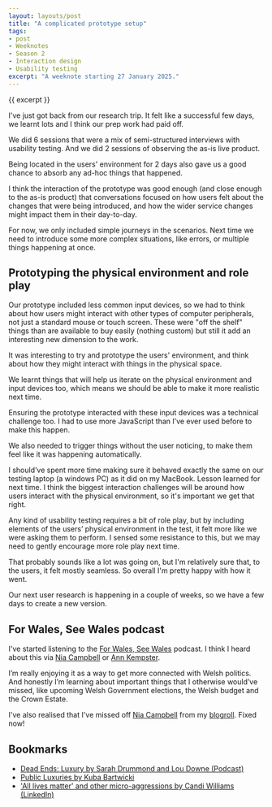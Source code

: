 ```yaml
---
layout: layouts/post
title: "A complicated prototype setup"
tags:
- post
- Weeknotes
- Season 2
- Interaction design
- Usability testing
excerpt: "A weeknote starting 27 January 2025."
--- 
```


{{ excerpt }}

I've just got back from our research trip. It felt like a successful few days, we learnt lots and I think our prep work had paid off.

We did 6 sessions that were a mix of semi-structured interviews with usability testing. And we did 2 sessions of observing the as-is live product.

Being located in the users' environment for 2 days also gave us a good chance to absorb any ad-hoc things that happened.

I think the interaction of the prototype was good enough (and close enough to the as-is product) that conversations focused on how users felt about the changes that were being introduced, and how the wider service changes might impact them in their day-to-day.

For now, we only included simple journeys in the scenarios. Next time we need to introduce some more complex situations, like errors, or multiple things happening at once. 

## Prototyping the physical environment and role play 

Our prototype included less common input devices, so we had to think about how users might interact with other types of computer peripherals, not just a standard mouse or touch screen. These were "off the shelf" things than are available to buy easily (nothing custom) but still it add an interesting new dimension to the work.

It was interesting to try and prototype the users' environment, and think about how they might interact with things in the physical space. 

We learnt things that will help us iterate on the physical environment and input devices too, which means we should be able to make it more realistic next time.

Ensuring the prototype interacted with these input devices was a technical challenge too. I had to use more JavaScript than I’ve ever used before to make this happen.

We also needed to trigger things without the user noticing, to make them feel like it was happening automatically.

I should’ve spent more time making sure it behaved exactly the same on our testing laptop (a windows PC) as it did on my MacBook. Lesson learned for next time. I think the biggest interaction challenges will be around how users interact with the physical environment, so it's important we get that right.

Any kind of usability testing requires a bit of role play, but by including elements of the users’ physical environment in the test, it felt more like we were asking them to perform. I sensed some resistance to this, but we may need to gently encourage more role play next time.

That probably sounds like a lot was going on, but I'm relatively sure that, to the users, it felt mostly seamless. So overall I'm pretty happy with how it went.

Our next user research is happening in a couple of weeks, so we have a few days to create a new version.

## For Wales, See Wales podcast

I've started listening to the [For Wales, See Wales](https://forwalesseewales.buzzsprout.com/) podcast. I think I heard about this via [Nia Campbell](https://medium.com/@niacampbell) or [Ann Kempster](https://annkempster.com/).

I’m really enjoying it as a way to get more connected with Welsh politics. And honestly I’m learning about important things that I otherwise would’ve missed, like upcoming Welsh Government elections, the Welsh budget and the Crown Estate.

I've also realised that I've missed off [Nia Campbell](https://medium.com/@niacampbell) from my [blogroll](/blogroll). Fixed now!

## Bookmarks 

- [Dead Ends: Luxury by Sarah Drummond and Lou Downe (Podcast)](https://good.services/deadendspodcast/luxury) 
- [Public Luxuries by Kuba Bartwicki](http://kubabartwicki.com/posts/public-luxuries/)
- ['All lives matter'​ and other micro-aggressions by Candi Williams (LinkedIn)](https://www.linkedin.com/pulse/all-lives-matter-other-micro-aggressions-candi-williams)